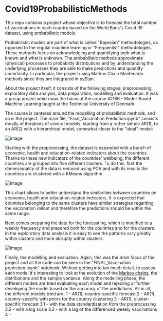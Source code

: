 # Covid19ProbabilisticMethods
This repo contains a project whose objective is to forecast the total number of vaccinations in each country based on the World Bank's Covid-19 dataset, using probabilistic models.

Probabilistic models are part of what is called "Bayesian" methodologies, as opposed to the regular machine learning or "Frequentist" methodologies. These methods focus on acknowledging and quantifying both what is known and what is unknown. The probabilistic methods approximate (physical) processes to probability distributions and by understanding the underlying processes they are able to make predictions and quantify uncertainty. In particular, the project using Markov Chain Montecarlo methods since they are integrated in pyStan.

About the project itself, it consists of the following stages: preprocessing, exploratory data analysis, data preparation, modelling and evaluation.
It was a group project which was the focus of the course 42186 - Model-Based Machine Learning taught at the Technical University of Denmark.

The course is centered around the modelling of probabilistic methods, and so is the project. The main file, "Final_Vaccination Prediction.ipynb" consists mostly of iterations of several models, starting from a rather simple AR(1), to an AR(2) with a hierarchical model, somewhat closer to the "ideal" model:

![image](https://user-images.githubusercontent.com/72278168/145003850-da5bd220-46b4-42f3-9bd0-3ec7f758c027.png)

Starting with the preprocessing, the dataset is expanded with a bunch of economic, health and education-related indicators about the countries. Thanks to these new indicators of the countries' wellbeing, the different countries are grouped into five different clusters. To do this, first the dimensionality of the data is reduced using PCA and with its results the countries are clustered with a KMeans algorithm. 

![image](https://user-images.githubusercontent.com/72278168/145009700-743498d9-ae1b-4c28-ad69-cd5ba6596a49.png)

This chart allows to better understand the similarities between countries on economic, health and education-related indicators. It is expected that countries belonging to the same clusters have similar strategies regarding the vaccination rollout and therefore the predictions should be within the same range.

Next comes preparing the data for the forecasting, which is modified to a weekly frequency and prepared both for the countries and for the clusters.
In the exploratory data analysis it is easy to see the patterns vary greatly within clusters and more abruptly within clusters:

![image](https://user-images.githubusercontent.com/72278168/145046763-374f5e6d-6326-45ea-9cd9-602417b3d071.png)

Finally, the modelling and evaluation. Again, this was the main focus of the project and all the code can be seen in the "FINAL_Vaccination prediction.ipynb" notebook.
Without getting into too much detail, to assess each model it's interesting to look at the evolution of the [Markov chains](https://en.wikipedia.org/wiki/Markov_chain), the distributions and the sample variance.
Along the modelling phase, the different models are tried evaluating each model and rejecting or further developing the model based on the accuracy of the predictions. All in all, the different models tried are:
 1 - AR(1), country-specific forecast
 2 - AR(1), country-specific with priors for the country clustering
 3 - AR(1), cluster-specific forecast
    3.1 - with the data standardization from the preprocessing
    3.2 - with a log scale
    3.3 - with a lag of the differenced weekly vaccinations
 4 - 
